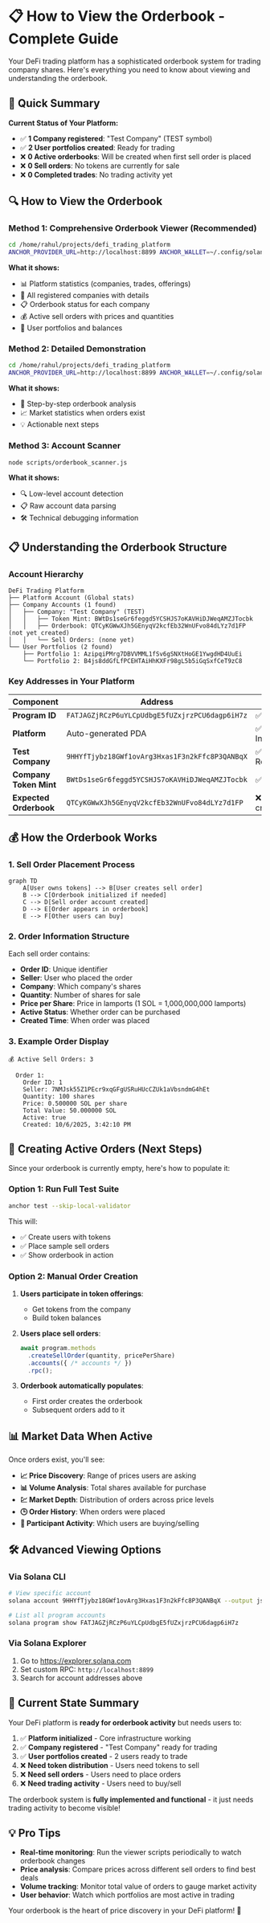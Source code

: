 # 📋 How to View the Orderbook - Complete Guide

Your DeFi trading platform has a sophisticated orderbook system for trading company shares. Here's everything you need to know about viewing and understanding the orderbook.

## 🎯 Quick Summary

**Current Status of Your Platform:**
- ✅ **1 Company registered**: "Test Company" (TEST symbol)
- ✅ **2 User portfolios created**: Ready for trading
- ❌ **0 Active orderbooks**: Will be created when first sell order is placed
- ❌ **0 Sell orders**: No tokens are currently for sale
- ❌ **0 Completed trades**: No trading activity yet

## 🔍 How to View the Orderbook

### Method 1: Comprehensive Orderbook Viewer (Recommended)

```bash
cd /home/rahul/projects/defi_trading_platform
ANCHOR_PROVIDER_URL=http://localhost:8899 ANCHOR_WALLET=~/.config/solana/id.json node scripts/view_orderbook_simple.js
```

**What it shows:**
- 📊 Platform statistics (companies, trades, offerings)
- 🏢 All registered companies with details
- 📋 Orderbook status for each company
- 💰 Active sell orders with prices and quantities
- 👥 User portfolios and balances

### Method 2: Detailed Demonstration

```bash
cd /home/rahul/projects/defi_trading_platform
ANCHOR_PROVIDER_URL=http://localhost:8899 ANCHOR_WALLET=~/.config/solana/id.json node scripts/demo_orderbook.js
```

**What it shows:**
- 🚀 Step-by-step orderbook analysis
- 📈 Market statistics when orders exist
- 💡 Actionable next steps

### Method 3: Account Scanner

```bash
node scripts/orderbook_scanner.js
```

**What it shows:**
- 🔍 Low-level account detection
- 📋 Raw account data parsing
- 🛠 Technical debugging information

## 📋 Understanding the Orderbook Structure

### Account Hierarchy

```
DeFi Trading Platform
├── Platform Account (Global stats)
├── Company Accounts (1 found)
│   ├── Company: "Test Company" (TEST)
│   │   ├── Token Mint: BWtDs1seGr6feggd5YCSHJS7oKAVHiDJWeqAMZJTocbk
│   │   ├── Orderbook: QTCyKGWwXJh5GEnyqV2kcfEb32WnUFvo84dLYz7d1FP (not yet created)
│   │   └── Sell Orders: (none yet)
└── User Portfolios (2 found)
    ├── Portfolio 1: AzipqiPMrg7DBVVMML1fSv6gSNXtHoGE1YwgdHD4UuEi
    └── Portfolio 2: B4js8ddGfLfPCEHTAiHhKXFr98gL5b5iGqSxfCeT9zC8
```

### Key Addresses in Your Platform

| Component | Address | Status |
|-----------|---------|--------|
| **Program ID** | `FATJAGZjRCzP6uYLCpUdbgE5fUZxjrzPCU6dagp6iH7z` | ✅ Active |
| **Platform** | Auto-generated PDA | ✅ Initialized |
| **Test Company** | `9HHYfTjybz18GWf1ovArg3Hxas1F3n2kFfc8P3QANBqX` | ✅ Registered |
| **Company Token Mint** | `BWtDs1seGr6feggd5YCSHJS7oKAVHiDJWeqAMZJTocbk` | ✅ Created |
| **Expected Orderbook** | `QTCyKGWwXJh5GEnyqV2kcfEb32WnUFvo84dLYz7d1FP` | ❌ Not yet created |

## 💰 How the Orderbook Works

### 1. Sell Order Placement Process

```mermaid
graph TD
    A[User owns tokens] --> B[User creates sell order]
    B --> C[Orderbook initialized if needed]
    C --> D[Sell order account created]
    D --> E[Order appears in orderbook]
    E --> F[Other users can buy]
```

### 2. Order Information Structure

Each sell order contains:
- **Order ID**: Unique identifier
- **Seller**: User who placed the order  
- **Company**: Which company's shares
- **Quantity**: Number of shares for sale
- **Price per Share**: Price in lamports (1 SOL = 1,000,000,000 lamports)
- **Active Status**: Whether order can be purchased
- **Created Time**: When order was placed

### 3. Example Order Display

```
💰 Active Sell Orders: 3

  Order 1:
    Order ID: 1
    Seller: 7NMJsk55Z1PEcr9xqGFgUSRuHUcCZUk1aVbsndmG4hEt
    Quantity: 100 shares
    Price: 0.500000 SOL per share
    Total Value: 50.000000 SOL
    Active: true
    Created: 10/6/2025, 3:42:10 PM
```

## 🚀 Creating Active Orders (Next Steps)

Since your orderbook is currently empty, here's how to populate it:

### Option 1: Run Full Test Suite
```bash
anchor test --skip-local-validator
```
This will:
- ✅ Create users with tokens
- ✅ Place sample sell orders
- ✅ Show orderbook in action

### Option 2: Manual Order Creation

1. **Users participate in token offerings**:
   - Get tokens from the company
   - Build token balances

2. **Users place sell orders**:
   ```javascript
   await program.methods
     .createSellOrder(quantity, pricePerShare)
     .accounts({ /* accounts */ })
     .rpc();
   ```

3. **Orderbook automatically populates**:
   - First order creates the orderbook
   - Subsequent orders add to it

## 📊 Market Data When Active

Once orders exist, you'll see:

- **📈 Price Discovery**: Range of prices users are asking
- **📊 Volume Analysis**: Total shares available for purchase  
- **💹 Market Depth**: Distribution of orders across price levels
- **🕒 Order History**: When orders were placed
- **👥 Participant Activity**: Which users are buying/selling

## 🛠 Advanced Viewing Options

### Via Solana CLI
```bash
# View specific account
solana account 9HHYfTjybz18GWf1ovArg3Hxas1F3n2kFfc8P3QANBqX --output json

# List all program accounts  
solana program show FATJAGZjRCzP6uYLCpUdbgE5fUZxjrzPCU6dagp6iH7z
```

### Via Solana Explorer
1. Go to https://explorer.solana.com
2. Set custom RPC: `http://localhost:8899`
3. Search for account addresses above

## 🎯 Current State Summary

Your DeFi platform is **ready for orderbook activity** but needs users to:

1. ✅ **Platform initialized** - Core infrastructure working
2. ✅ **Company registered** - "Test Company" ready for trading
3. ✅ **User portfolios created** - 2 users ready to trade
4. ❌ **Need token distribution** - Users need tokens to sell
5. ❌ **Need sell orders** - Users need to place orders
6. ❌ **Need trading activity** - Users need to buy/sell

The orderbook system is **fully implemented and functional** - it just needs trading activity to become visible!

## 💡 Pro Tips

- **Real-time monitoring**: Run the viewer scripts periodically to watch orderbook changes
- **Price analysis**: Compare prices across different sell orders to find best deals
- **Volume tracking**: Monitor total value of orders to gauge market activity
- **User behavior**: Watch which portfolios are most active in trading

Your orderbook is the heart of price discovery in your DeFi platform! 🚀